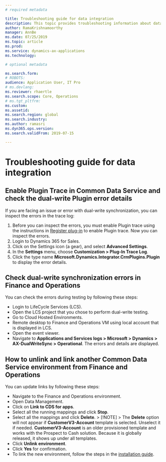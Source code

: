 ```yaml
---
# required metadata

title: Troubleshooting guide for data integration
description: This topic provides troubleshooting information about data integration between Microsoft Dynamics 365 for Finance and Operations and Common Data Service.
author: RamaKrishnamoorthy 
manager: AnnBe
ms.date: 07/25/2019
ms.topic: article
ms.prod: 
ms.service: dynamics-ax-applications
ms.technology: 

# optional metadata

ms.search.form: 
# ROBOTS: 
audience: Application User, IT Pro
# ms.devlang: 
ms.reviewer: rhaertle
ms.search.scope: Core, Operations
# ms.tgt_pltfrm: 
ms.custom: 
ms.assetid: 
ms.search.region: global
ms.search.industry: 
ms.author: ramasri
ms.dyn365.ops.version: 
ms.search.validFrom: 2019-07-15

---
```


# Troubleshooting guide for data integration

## Enable Plugin Trace in Common Data Service and check the dual-write Plugin error details

If you are facing an issue or error with dual-write synchronization, you can inspect the errors in the trace log:

1. Before you can inspect the errors, you must enable Plugin trace using the instructions in [Register plug-in](https://docs.microsoft.com/en-us/powerapps/developer/common-data-service/tutorial-write-plug-in#view-trace-logs) to enable Plugin trace. Now you can inspect the errors.
2. Login to Dynamics 365 for Sales.
3. Click on the Settings icon (a gear), and select **Advanced Settings**.
4. In the **Settings** menu, choose **Customization > Plug-In Trace Log**.
5. Click the type name **Microsoft.Dynamics.Integrator.CrmPlugins.Plugin** to display the error details.

## Check dual-write synchronization errors in Finance and Operations

You can check the errors during testing by following these steps:

+ Login to LifeCycle Services (LCS).
+ Open the LCS project that you chose to perform dual-write testing.
+ Go to Cloud Hosted Environments.
+ Remote desktop to Finance and Operations VM using local account that is displayed in LCS.
+ Open the event viewer. 
+ Navigate to **Applications and Services logs > Microsoft > Dynamics > AX-DualWriteSync > Operational**. The errors and details are displayed.

## How to unlink and link another Common Data Service environment from Finance and Operations

You can update links by following these steps:

+ Navigate to the Finance and Operations environment.
+ Open Data Management.
+ Click on **Link to CDS for apps**.
+ Select all the running mappings and click **Stop**. 
+ Select all the mappings and click **Delete**.
        > [!NOTE]
        > The **Delete** option will not appear if **CustomerV3-Account** template is selected. Unselect it if needed. **CustomerV3-Account** is an older provisioned template and works with the Prospect to Cash solution. Because it is globally released, it shows up under all templates.
+ Click **Unlink environment**.
+ Click **Yes** for confirmation.
+ To link the new environment, follow the steps in the [installation guide](https://aka.ms/dualwrite-docs).

